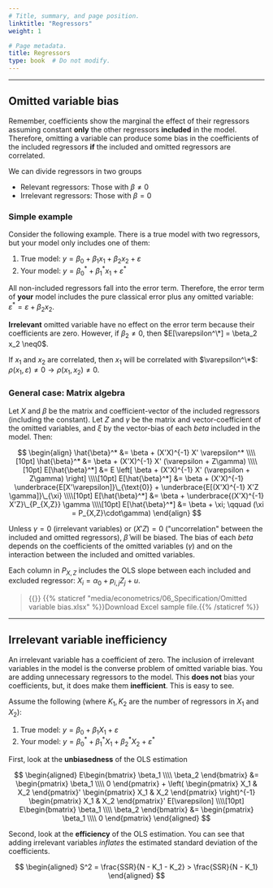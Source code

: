 ```yaml
---
# Title, summary, and page position.
linktitle: "Regressors"
weight: 1

# Page metadata.
title: Regressors
type: book  # Do not modify.
---
```




---

## Omitted variable bias

Remember, coefficients show the marginal the effect of their regressors assuming constant **only** the other regressors **included** in the model. Therefore, omitting a variable can produce some bias in the coefficients of the included regressors **if** the included and omitted regressors are correlated.

We can divide regressors in two groups

* Relevant regressors: Those with $\beta \neq 0$
* Irrelevant regressors: Those with $\beta = 0$

### Simple example

Consider the following example. There is a true model with two regressors, but your model only includes one of them:

1. True model: $y = \beta_0 + \beta_1 x_1 + \beta_2 x_2 + \varepsilon$
2. Your model: $y = \beta_0^* + \beta_1^* x_1 + \varepsilon ^*$

All non-included regressors fall into the error term. Therefore, the error term of **your** model includes the pure classical error plus any omitted variable: $\varepsilon^* = \varepsilon + \beta_2 x_2$.

**Irrelevant** omitted variable have no effect on the error term because their coefficients are zero. However, if $\beta_2 \neq0$, then $E[\varepsilon^\*] = \beta_2 x_2 \neq0$.

If $x_1$ and $x_2$ are correlated, then $x_1$ will be correlated with $\varepsilon^\*$: $\rho(x_1, \varepsilon) \neq 0 \rightarrow \rho(x_1, x_2) \neq 0.$

### General case: Matrix algebra

Let $X$ and $\beta$ be the matrix and coefficient-vector of the included regressors (including the constant). Let $Z$ and $\gamma$ be the matrix and vector-coefficient of the omitted variables, and $\xi$ by the vector-bias of each $beta$ included in the model. Then:

$$
\begin{align}
\hat{\beta}^*    &= \beta + (X'X)^{-1} X' \varepsilon^* \\\\[10pt]
\hat{\beta}^*    &= \beta + (X'X)^{-1} X' (\varepsilon + Z\gamma) \\\\[10pt]
E[\hat{\beta}^*] &= E \left[ \beta + (X'X)^{-1} X' (\varepsilon + Z\gamma) \right] \\\\[10pt]
E[\hat{\beta}^*] &= \beta + (X'X)^{-1} \underbrace{E[X'\varepsilon]}\_{\text{0}} + \underbrace{E[(X'X)^{-1} X'Z \gamma]}\_{\xi} \\\\[10pt]
E[\hat{\beta}^*] &= \beta + \underbrace{(X'X)^{-1} X'Z}\_{P_{X,Z}} \gamma \\\\[10pt]
E[\hat{\beta}^*] &= \beta + \xi; \qquad (\xi = P_{X,Z}\cdot\gamma)
\end{align}
$$

Unless $\gamma=0$ (irrelevant variables) or $(X'Z)=0$ ("uncorrelation" between the included and omitted regressors), $\hat{\beta}$ will be biased. The bias of each $beta$ depends on the coefficients of the omitted variables $(\gamma)$ and on the interaction between the included and omitted variables.

Each column in $P_{X,Z}$ includes the OLS slope between each included and excluded regressor: $X_i  = \alpha_0 + p_{i,j} Z_j + u$.

> {{<icon name="file-excel" pack="fas" >}} {{% staticref "media/econometrics/06_Specification/Omitted variable bias.xlsx" %}}Download Excel sample file.{{% /staticref %}}

---

## Irrelevant variable inefficiency

An irrelevant variable has a coefficient of zero. The inclusion of irrelevant variables in the model is the converse problem of omitted variable bias. You are adding unnecessary regressors to the model. This **does not** bias your coefficients, but, it does make them **inefficient**. This is easy to see.

Assume the following (where $K_1, K_2$ are the number of regressors in $X_1$ and $X_2$):

1. True model: $y = \beta_0 + \beta_1 X_1 + \varepsilon$
2. Your model: $y = \beta_0^* + \beta_1^* X_1 + \beta_2^* X_2 + \varepsilon^*$

First, look at the **unbiasedness** of the OLS estimation

$$
\begin{aligned}
E\begin{bmatrix}
        \beta_1 \\\\
        \beta_2
 \end{bmatrix} &= 
 \begin{pmatrix}
        \beta_1 \\\\
        0
 \end{pmatrix} + 
\left(
    \begin{pmatrix}
    X_1 & X_2
 \end{pmatrix}'
 \begin{pmatrix} 
    X_1 & X_2
 \end{pmatrix}
 \right)^{-1}
 \begin{pmatrix} 
    X_1 & X_2
 \end{pmatrix}' E[\varepsilon] \\\\[10pt]
 E\begin{bmatrix}
        \beta_1 \\\\
        \beta_2
 \end{bmatrix} &= 
 \begin{pmatrix}
        \beta_1 \\\\
        0
 \end{pmatrix}
\end{aligned}
$$

Second, look at the **efficiency** of the OLS estimation. You can see that adding irrelevant variables *inflates* the estimated standard deviation of the coefficients.

$$
\begin{aligned}
S^2 = \frac{SSR}{N - K_1 - K_2} > \frac{SSR}{N - K_1}
\end{aligned}
$$